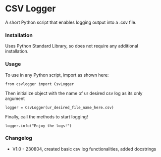 # CSV Logger
A short Python script that enables logging output into a .csv file.

### Installation
Uses Python Standard Library, so does not require any additional installation.

### Usage
To use in any Python script, import as shown here:

    from csvlogger import CsvLogger

Then initialize object with the name of ur desired csv log as its only argument

    logger = CsvLogger(ur_desired_file_name_here.csv)

Finally, call the methods to start logging!

    logger.info("Enjoy the logs!")

### Changelog
* V1.0 - 230804,    created basic csv log functionalities, added docstrings